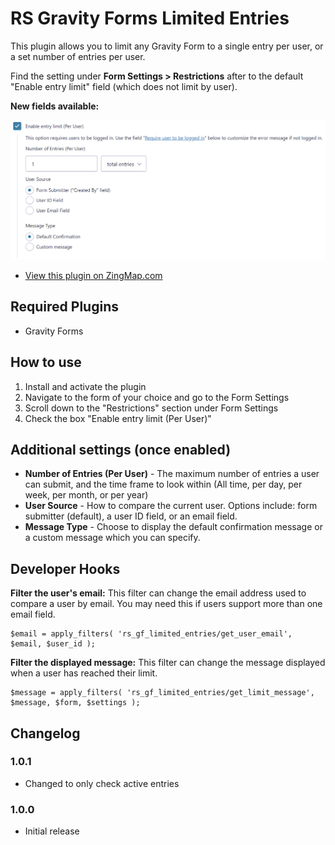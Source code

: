 # RS Gravity Forms Limited Entries

This plugin allows you to limit any Gravity Form to a single entry per user, or a set number of entries per user.

Find the setting under **Form Settings > Restrictions** after to the default "Enable entry limit" field (which does not limit by user).

**New fields available:**

![Screenshot of the settings page showing Number of entries, User Source, and Message Type fields](screenshot-settings.png)

- [View this plugin on ZingMap.com](https://zingmap.com/plugin/rs-gravity-forms-limited-entries/)

## Required Plugins

* Gravity Forms

## How to use

1. Install and activate the plugin
2. Navigate to the form of your choice and go to the Form Settings
3. Scroll down to the "Restrictions" section under Form Settings
4. Check the box "Enable entry limit (Per User)"

## Additional settings (once enabled)

* **Number of Entries (Per User)** - The maximum number of entries a user can submit, and the time frame to look within (All time, per day, per week, per month, or per year)
* **User Source** - How to compare the current user. Options include: form submitter (default), a user ID field, or an email field.
* **Message Type** - Choose to display the default confirmation message or a custom message which you can specify.

## Developer Hooks

**Filter the user's email:** This filter can change the email address used to compare a user by email. You may need this if users support more than one email field.

```
$email = apply_filters( 'rs_gf_limited_entries/get_user_email', $email, $user_id );
```

**Filter the displayed message:** This filter can change the message displayed when a user has reached their limit.

```
$message = apply_filters( 'rs_gf_limited_entries/get_limit_message', $message, $form, $settings );
```

## Changelog

### 1.0.1

* Changed to only check active entries

### 1.0.0

* Initial release
